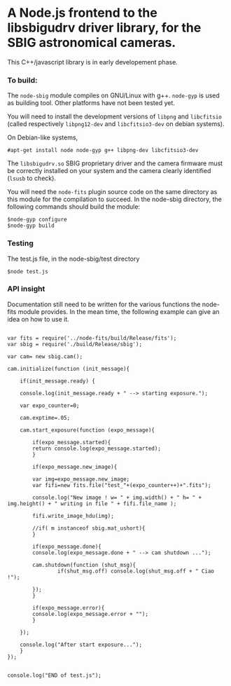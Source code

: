 A Node.js frontend to the libsbigudrv driver library, for the SBIG astronomical cameras.
============

This C++/javascript library is in early developement phase. 


### To build:

The `node-sbig` module compiles on GNU/Linux with g++. `node-gyp` is used as building tool. Other platforms have not been tested yet.

You will need to install the development versions of `libpng` and `libcfitsio` (called respectively `libpng12-dev` and `libcfitsio3-dev` on debian systems). 

On Debian-like systems,

    #apt-get install node node-gyp g++ libpng-dev libcfitsio3-dev


The `libsbigudrv.so` SBIG proprietary driver and the camera firmware must be correctly installed on your system and the camera clearly identified (`lsusb` to check). 

   
You will need the `node-fits` plugin source code on the same directory as this module for the compilation to succeed. In the node-sbig directory, the following commands should build the module:


    $node-gyp configure
    $node-gyp build
    

### Testing

The test.js file, in the node-sbig/test directory 

    $node test.js
    
### API insight

Documentation still need to be written for the various functions the node-fits module provides. In the mean time, the following example can give an idea on how to use it.


```

var fits = require('../node-fits/build/Release/fits');
var sbig = require('./build/Release/sbig');

var cam= new sbig.cam();

cam.initialize(function (init_message){

    if(init_message.ready) {

	console.log(init_message.ready + " --> starting exposure.");

	var expo_counter=0;

	cam.exptime=.05;

	cam.start_exposure(function (expo_message){
	    
	    if(expo_message.started){
		return console.log(expo_message.started);
	    }
	    
	    if(expo_message.new_image){

		var img=expo_message.new_image;
		var fifi=new fits.file("test_"+(expo_counter++)+".fits");

		console.log("New image ! w= " + img.width() + " h= " + img.height() + " writing in file " + fifi.file_name );

		fifi.write_image_hdu(img);

		//if( m instanceof sbig.mat_ushort){
	    }

	    if(expo_message.done){
		console.log(expo_message.done + " --> cam shutdown ...");
		
		cam.shutdown(function (shut_msg){
	    	    if(shut_msg.off) console.log(shut_msg.off + " Ciao !");
		    
		});
	    }
	    
	    if(expo_message.error){		
		console.log(expo_message.error + "");
	    }
	    
	});
	
	console.log("After start exposure...");
    }
});


console.log("END of test.js");

```